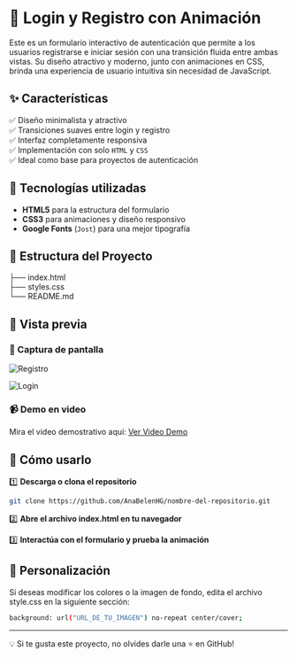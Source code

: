 # 🔐 Login y Registro con Animación  

Este es un formulario interactivo de autenticación que permite a los usuarios registrarse e iniciar sesión con una transición fluida entre ambas vistas. Su diseño atractivo y moderno, junto con animaciones en CSS, brinda una experiencia de usuario intuitiva sin necesidad de JavaScript.  

## ✨ Características  
✅ Diseño minimalista y atractivo  
✅ Transiciones suaves entre login y registro  
✅ Interfaz completamente responsiva  
✅ Implementación con solo `HTML` y `CSS`  
✅ Ideal como base para proyectos de autenticación  

## 📂 Tecnologías utilizadas  
- **HTML5** para la estructura del formulario  
- **CSS3** para animaciones y diseño responsivo  
- **Google Fonts** (`Jost`) para una mejor tipografía 

## 📂 Estructura del Proyecto

├── index.html  
├── styles.css  
└── README.md

## 🎥 Vista previa  
### 📸 Captura de pantalla  

![Registro](https://i.imgur.com/MbsGWbg.jpeg)

![Login](https://i.imgur.com/hwc9uI6.jpeg)  

### 📹 Demo en video

Mira el video demostrativo aquí: [Ver Video Demo](https://www.youtube.com/shorts/_NSmuJUg2os)  

## 🚀 Cómo usarlo  
1️⃣ **Descarga o clona el repositorio**
```bash
git clone https://github.com/AnaBelenHG/nombre-del-repositorio.git
```
2️⃣ **Abre el archivo index.html en tu navegador**

3️⃣ **Interactúa con el formulario y prueba la animación**

## 📌 Personalización
Si deseas modificar los colores o la imagen de fondo, edita el archivo style.css en la siguiente sección:
```bash
background: url("URL_DE_TU_IMAGEN") no-repeat center/cover;
```

---

💡 Si te gusta este proyecto, no olvides darle una ⭐ en GitHub!
